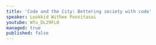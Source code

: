 ```yaml
---
title: 'Code and the City: Bettering society with code'
speaker: Lookkid Withee Poositasai
youtube: Wfu_DL29FL0
managed: true
published: false
---
```

